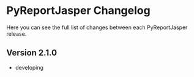 PyReportJasper Changelog
=============

Here you can see the full list of changes between each PyReportJasper release.

Version 2.1.0
-------------
* developing
